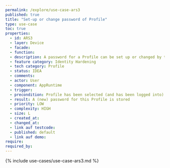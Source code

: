 ```yaml
---
permalink: /explore/use-case-ars3
published: true
title: "Set-up or change password of Profile"
type: use-case
toc: true
properties:
  - id: ARS3
  - layer: Device
  - facade:
  - function:
  - description: A password for a Profile can be set up or changed by the User. Additionally, a password hint can be entered to help the User remembering the password.
  - feature category: Identity Hardening
  - tech category: Profile
  - status: IDEA
  - comments:
  - actor: User
  - component: AppRuntime
  - trigger:
  - precondition: Profile has been selected (and has been logged into)
  - result: A (new) password for this Profile is stored
  - priority: LOW
  - complexity: HIGH
  - size: L
  - created_at:
  - changed_at:
  - link auf testcode:
  - published: default
  - link auf demo:
require:
required_by:
---
```


{% include use-cases/use-case-ars3.md %}
